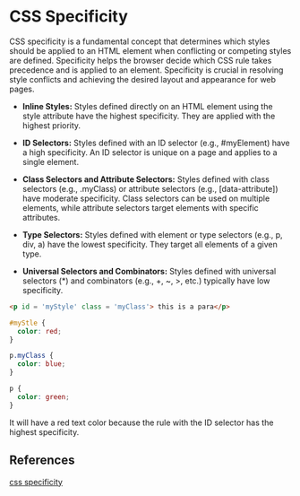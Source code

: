 # CSS Specificity

CSS specificity is a fundamental concept that determines which styles should be applied to an HTML element when conflicting or competing styles are defined. Specificity helps the browser decide which CSS rule takes precedence and is applied to an element. Specificity is crucial in resolving style conflicts and achieving the desired layout and appearance for web pages.

* **Inline Styles:** Styles defined directly on an HTML element using the style attribute have the highest specificity. They are applied with the highest priority.

* **ID Selectors:** Styles defined with an ID selector (e.g., #myElement) have a high specificity. An ID selector is unique on a page and applies to a single element.

* **Class Selectors and Attribute Selectors:** Styles defined with class selectors (e.g., .myClass) or attribute selectors (e.g., [data-attribute]) have moderate specificity. Class selectors can be used on multiple elements, while attribute selectors target elements with specific attributes.

* **Type Selectors:** Styles defined with element or type selectors (e.g., p, div, a) have the lowest specificity. They target all elements of a given type.

* **Universal Selectors and Combinators:** Styles defined with universal selectors (*) and combinators (e.g., +, ~, >, etc.) typically have low specificity.

```html
<p id = 'myStyle' class = 'myClass'> this is a para</p>
```

```css
#myStle {
  color: red; 
}

p.myClass {
  color: blue; 
}

p {
  color: green; 
}
```

It will have a red text color because the rule with the ID selector has the highest specificity.



## References
[css specificity](https://www.w3schools.com/css/css_specificity.asp)